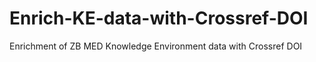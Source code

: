 # Enrich-KE-data-with-Crossref-DOI
Enrichment of ZB MED Knowledge Environment data with Crossref DOI
